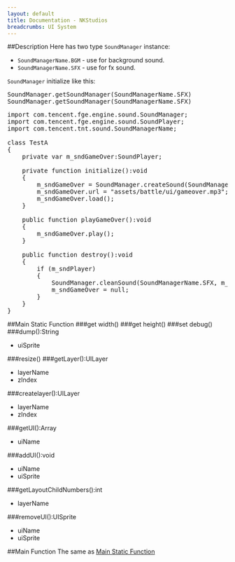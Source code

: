 ```yaml
---
layout: default
title: Documentation - NKStudios
breadcrumbs: UI System
---
```

##Description
Here has two type `SoundManager` instance:
* `SoundManagerName.BGM` - use for background sound.
* `SoundManagerName.SFX` - use for fx sound.

`SoundManager` initialize like this:
<pre class="actionscript">
SoundManager.getSoundManager(SoundManagerName.SFX)
SoundManager.getSoundManager(SoundManagerName.SFX)
</pre>

<pre class="actionscript">
import com.tencent.fge.engine.sound.SoundManager;
import com.tencent.fge.engine.sound.SoundPlayer;
import com.tencent.tnt.sound.SoundManagerName;<br>
class TestA
{
	private var m_sndGameOver:SoundPlayer;<br>
	private function initialize():void
	{
		m_sndGameOver = SoundManager.createSound(SoundManagerName.SFX);
		m_sndGameOver.url = "assets/battle/ui/gameover.mp3";
		m_sndGameOver.load();
	}<br>
	public function playGameOver():void
	{
		m_sndGameOver.play();
	}<br>
	public function destroy():void
	{
		if (m_sndPlayer)
		{
			SoundManager.cleanSound(SoundManagerName.SFX, m_sndGameOver);
			m_sndGameOver = null;
		}
	}
}
</pre>

##Main Static Function
###get width()
###get height()
###set debug()
###dump():String
* uiSprite

###resize()
###getLayer():UILayer
* layerName
* zIndex

###createlayer():UILayer
* layerName
* zIndex

###getUI():Array
* uiName

###addUI():void
* uiName
* uiSprite

###getLayoutChildNumbers():int
* layerName

###removeUI():UISprite
* uiName
* uiSprite


##Main Function
The same as [Main Static Function](/documentation/class-reference/ui-system.html#main_static_function)